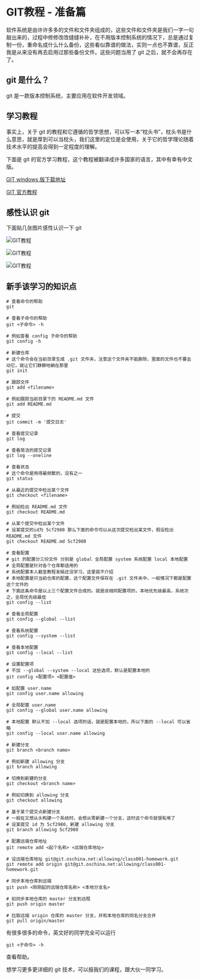 # GIT教程 - 准备篇

软件系统是由许许多多的文件和文件夹组成的，这些文件和文件夹是我们一字一句敲出来的，过程中修修改改缝缝补补，在不用版本控制系统的情况下，总是通过复制一份，重命名成什么什么备份，这些看似靠谱的做法，实则一点也不靠谱，反正我是从来没有再去启用过那些备份文件。这些问题当用了 git 之后，就不会再存在了。

## git 是什么？

git 是一款版本控制系统，主要应用在软件开发领域。

## 学习教程

事实上，关于 git 的教程和它遵循的哲学思想，可以写一本“枕头书”，枕头书是什么意思，就是厚到可以当枕头，我们这里的定位是会使用，关于它的哲学理论随着技术水平的提高会得到一定程度的理解。

下面是 git 的官方学习教程，这个教程被翻译成许多国家的语言，其中有幸有中文版。

[GIT windows 版下载地址](https://git-scm.com/download/win)

[GIT 官方教程](https://git-scm.com/book/zh/v2)

## 感性认识 git
下面贴几张图片感性认识一下 git

![GIT教程](/images/learn/git.png)

![GIT教程](/images/learn/git-config.png)

![GIT教程](/images/learn/git-config-oneline.png)

## 新手该学习的知识点

```
# 查看命令的帮助
git

# 查看子命令的帮助
git <子命令> -h

# 例如查看 config 子命令的帮助
git config -h

# 新建仓库
# 这个命令会在当前目录生成 .git 文件夹，注意这个文件夹不能删除，里面的文件也不要去动它，就让它们静静地躺在那里
git init

# 跟踪文件
git add <filename>

# 例如跟踪当前目录下的 README.md 文件
git add README.md

# 提交
git commit -m '提交日志'

# 查看提交记录
git log

# 查看简洁的提交记录
git log --oneline

# 查看状态
# 这个命令是用得最频繁的，没有之一
git status

# 从最近的提交中检出某个文件
git checkout <filename>

# 例如检出 README.md 文件
git checkout README.md

# 从某个提交中检出某个文件
# 设某提交的id为 5cf2980 那么下面的命令可以从这次提交检出某文件，假设检出 README.md 文件
git checkout README.md 5cf2980

# 查看配置
# git 的配置分三份文件 分别是 global 全局配置 system 系统配置 local 本地配置
# 全局配置是针对各个仓库都适用的
# 系统配置本人截至教程发稿还没学习，这里就不介绍
# 本地配置是只当前仓库的配置，这个配置文件保存在 .git 文件夹中，一般情况下都是配置这个文件的
# 下面这条命令是以上三个配置文件合成的。就是说相同配置项的，本地优先级最高，系统次之，全局优先级最低
git config --list

# 查看全局配置
git config --global --list

# 查看系统配置
git config --system --list

# 查看本地配置
git config --local --list

# 设置配置项
# 不加 --global --system --local 这些选项，默认是配置本地的
git config <配置项> <配置值>

# 如配置 user.name
git config user.name allowing

# 全局配置 user.name
git config --global user.name allowing

# 本地配置 默认不加 --local 选项的话，就是配置本地的，所以下面的 --local 可以省略
git config --local user.name allowing

# 新建分支
git branch <branch name>

# 例如新建 allowing 分支
git branch allowing

# 切换到新建的分支
git checkout <branch name>

# 例如切换到 allowing 分支
git checkout allowing

# 基于某个提交点新建分支
# 一般在又想从头构建一个系统时，会想从零新建一个分支，这时这个命令就很有用了
# 设某提交 id 为 5cf2980，新建 allowing 分支
git branch allowing 5cf2980

# 配置远端仓库地址
git remote add <起个名称> <远端仓库地址>

# 设远端仓库地址 git@git.oschina.net:allowing/class001-homework.git
git remote add origin git@git.oschina.net:allowing/class001-homework.git

# 同步本地仓库到远端
git push <刚刚起的远端仓库名称> <本地分支名>

# 如同步本地仓库的 master 分支到远程
git push origin master

# 拉取远端 origin 仓库的 master 分支，并和本地仓库的同名分支合并
git pull origin/master
```
有很多很多的命令，英文好的同学完全可以运行

```
git <子命令> -h
```

查看帮助。

想学习更多更详细的 git 技术，可以报我们的课程，跟大伙一同学习。
